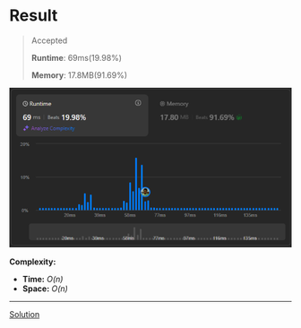 # Result

> Accepted
>
> **Runtime**: 69ms(19.98%)
>
> **Memory**: 17.8MB(91.69%)


![Result Image](result.png)


**Complexity:**

- **Time:** *O(n)*
- **Space:** *O(n)*


---

[Solution](https://leetcode.com/problems/valid-palindrome-ii/solutions/6734798/master-one-deletion-check-to-validate-near-palindromes/)
